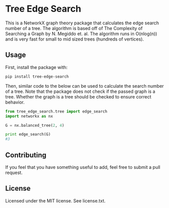 # Tree Edge Search

This is a NetworkX graph theory package that calculates the edge search number of a tree. The algorithm is based off of The Complexity of Searching a Graph by N. Megiddo et. al. The algorithm runs in O(nlog(n)) and is very fast for small to mid sized trees (hundreds of vertices).

## Usage

First, install the package with:

```
pip install tree-edge-search
```

Then, similar code to the below can be used to calculate the search number of a tree. Note that the package does not check if the passed graph is a tree. Whether the graph is a tree should be checked to ensure correct behavior.

```python
from tree_edge_search.tree import edge_search
import networkx as nx

G = nx.balanced_tree(2, 4)

print edge_search(G)
#3
```

## Contributing

If you feel that you have something useful to add, feel free to submit a pull request.

## License

Licensed under the MIT license. See license.txt.
